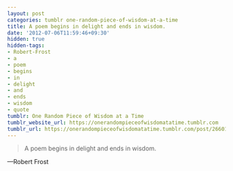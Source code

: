 ```yaml
---
layout: post
categories: tumblr one-random-piece-of-wisdom-at-a-time
title: A poem begins in delight and ends in wisdom.
date: '2012-07-06T11:59:46+09:30'
hidden: true
hidden-tags:
- Robert-Frost
- a
- poem
- begins
- in
- delight
- and
- ends
- wisdom
- quote
tumblr: One Random Piece of Wisdom at a Time
tumblr_website_url: https://onerandompieceofwisdomatatime.tumblr.com
tumblr_url: https://onerandompieceofwisdomatatime.tumblr.com/post/26601352666/a-poem-begins-in-delight-and-ends-in-wisdom
---
```

> A poem begins in delight and ends in wisdom.

—Robert Frost
